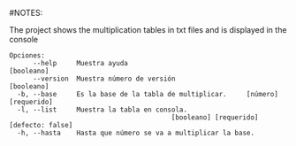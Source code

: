 
#NOTES:


The project shows the multiplication tables in txt files and is displayed in the console

```
Opciones:
      --help     Muestra ayuda                                        [booleano]
      --version  Muestra número de versión                            [booleano]
  -b, --base     Es la base de la tabla de multiplicar.     [número] [requerido]
  -l, --list     Muestra la tabla en consola.
                                         [booleano] [requerido] [defecto: false]
  -h, --hasta    Hasta que número se va a multiplicar la base.

  ````
